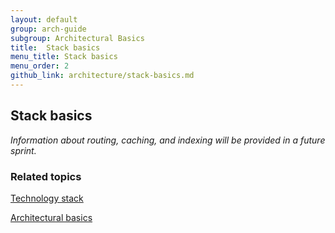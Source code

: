 ```yaml
---
layout: default
group: arch-guide
subgroup: Architectural Basics
title:  Stack basics
menu_title: Stack basics
menu_order: 2
github_link: architecture/stack-basics.md
---
```

<h2>Stack basics</h2>


<i>Information about routing, caching, and indexing will be provided in a future sprint.</i>

<h3>Related topics</h3>


<a href="{{ site.gdeurl21 }}architecture/tech-stack.html">Technology stack</a>

<a href="{{ site.gdeurl21 }}architecture/archi_perspectives/ABasics_intro.html">Architectural basics</a>



